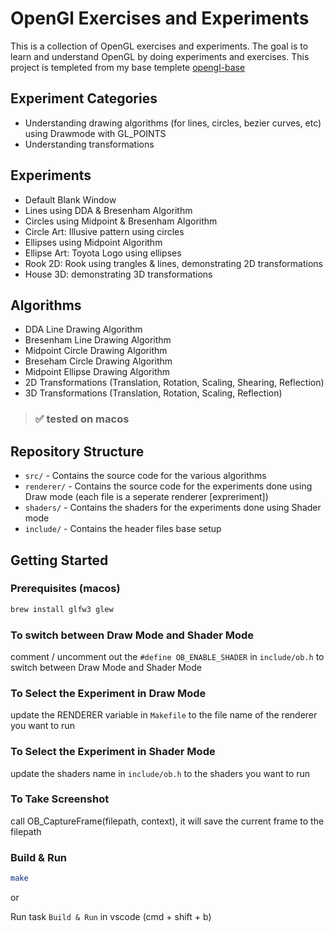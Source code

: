 # OpenGl Exercises and Experiments

This is a collection of OpenGL exercises and experiments. The goal is to learn and understand OpenGL by doing experiments and exercises.
This project is templeted from my base templete [opengl-base](https://github.com/iamabhi747/opengl-base)

## Experiment Categories
- Understanding drawing algorithms (for lines, circles, bezier curves, etc) using Drawmode with GL_POINTS
- Understanding transformations

## Experiments
- Default Blank Window
- Lines using DDA & Bresenham Algorithm
- Circles using Midpoint & Bresenham Algorithm
- Circle Art: Illusive pattern using circles
- Ellipses using Midpoint Algorithm
- Ellipse Art: Toyota Logo using ellipses
- Rook 2D: Rook using trangles & lines, demonstrating 2D transformations
- House 3D: demonstrating 3D transformations

## Algorithms
- DDA Line Drawing Algorithm
- Bresenham Line Drawing Algorithm
- Midpoint Circle Drawing Algorithm
- Breseham Circle Drawing Algorithm
- Midpoint Ellipse Drawing Algorithm
- 2D Transformations (Translation, Rotation, Scaling, Shearing, Reflection)
- 3D Transformations (Translation, Rotation, Scaling, Reflection)

>### ✅ tested on macos

## Repository Structure
- `src/` - Contains the source code for the various algorithms
- `renderer/` - Contains the source code for the experiments done using Draw mode (each file is a seperate renderer [expreriment])
- `shaders/` - Contains the shaders for the experiments done using Shader mode
- `include/` - Contains the header files base setup

## Getting Started

### Prerequisites (macos)
```bash
brew install glfw3 glew
```

### To switch between Draw Mode and Shader Mode
comment / uncomment out the `#define OB_ENABLE_SHADER` in `include/ob.h` to switch between Draw Mode and Shader Mode

### To Select the Experiment in Draw Mode
update the RENDERER variable in `Makefile` to the file name of the renderer you want to run

### To Select the Experiment in Shader Mode
update the shaders name in `include/ob.h` to the shaders you want to run

### To Take Screenshot
call OB_CaptureFrame(filepath, context), it will save the current frame to the filepath


### Build & Run
```bash
make
```
or

Run task `Build & Run` in vscode (cmd + shift + b)